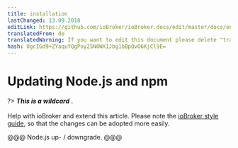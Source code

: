```yaml
---
title: installation
lastChanged: 13.09.2018
editLink: https://github.com/ioBroker/ioBroker.docs/edit/master/docs/en/install/updatenode.md
translatedFrom: de
translatedWarning: If you want to edit this document please delete "translatedFrom" field, elsewise this document will be translated automatically again
hash: UgcIGd9+ZYaquYQgPoy25N0WX1Jbg1bBpQvO6KjCl9E=
---
```

# Updating Node.js and npm
?> ***This is a wildcard*** . <br><br> Help with ioBroker and extend this article. Please note the [ioBroker style guide](community/styleguidedoc), so that the changes can be adopted more easily.

@@@ Node.js up- / downgrade. @@@